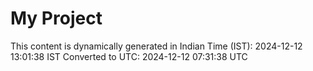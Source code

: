 # My Project

This content is dynamically generated in Indian Time (IST): 2024-12-12 13:01:38 IST
Converted to UTC: 2024-12-12 07:31:38 UTC
